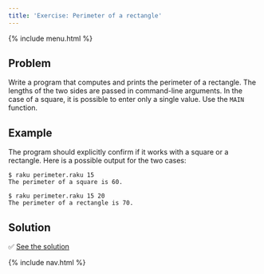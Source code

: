 ```yaml
---
title: 'Exercise: Perimeter of a rectangle'
---
```


{% include menu.html %}

## Problem

Write a program that computes and prints the perimeter of a rectangle. The lengths of the two sides are passed in command-line arguments. In the case of a square, it is possible to enter only a single value. Use the `MAIN` function.

## Example

The program should explicitly confirm if it works with a square or a rectangle. Here is a possible output for the two cases:

```console
$ raku perimeter.raku 15
The perimeter of a square is 60.

$ raku perimeter.raku 15 20
The perimeter of a rectangle is 70.
```

## Solution

✅ [See the solution](solution)

{% include nav.html %}
